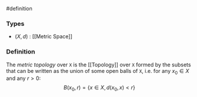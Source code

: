 #definition
### Types
- $(X, d)$ : [[Metric Space]]
### Definition
The *metric topology* over `X` is the [[Topology]] over `X` formed by the subsets that can be written as the union of some open balls of `X`, i.e. for any $x_0\in X$ and any $r > 0$:
$$
B(x_0, r) = \left\lbrace x\in X, d\left(x_0,x\right)<r\right\rbrace
$$